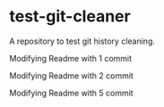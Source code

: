 # test-git-cleaner
A repository to test git history cleaning. 

Modifying Readme with 1 commit

Modifying Readme with 2 commit

Modifying Readme with 5 commit
